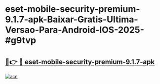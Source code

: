 # eset-mobile-security-premium-9.1.7-apk-Baixar-Gratis-Ultima-Versao-Para-Android-IOS-2025-#g9tvp

# <h2><a href="https://ainizakaria.my?title=eset-mobile-security-premium-9.1.7-apk&ref=24M">🔗👉 🔴 eset-mobile-security-premium-9.1.7-apk</a></h2>

[![acn](https://github.com/user-attachments/assets/0f9c940e-d8b0-45ae-aac7-cd30a18b3e1c)](https://ainizakaria.my?title=eset-mobile-security-premium-9.1.7-apk&ref=24M)

